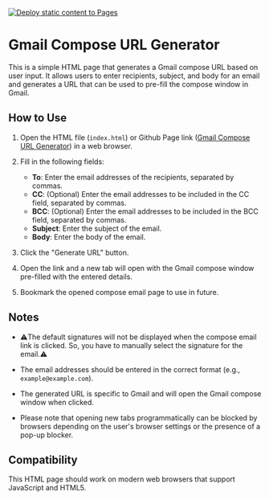 [![Deploy static content to Pages](https://github.com/Upendra-Thunuguntla/gmail-compose-url-generator/actions/workflows/static.yml/badge.svg)](https://github.com/Upendra-Thunuguntla/gmail-compose-url-generator/actions/workflows/static.yml)

# Gmail Compose URL Generator

This is a simple HTML page that generates a Gmail compose URL based on user input. It allows users to enter recipients, subject, and body for an email and generates a URL that can be used to pre-fill the compose window in Gmail.

## How to Use

1. Open the HTML file (`index.html`) or Github Page link ([Gmail Compose URL Generator](https://upendra-thunuguntla.github.io/gmail-compose-url-generator/)) in a web browser.

2. Fill in the following fields:
   - **To**: Enter the email addresses of the recipients, separated by commas.
   - **CC**: (Optional) Enter the email addresses to be included in the CC field, separated by commas.
   - **BCC**: (Optional) Enter the email addresses to be included in the BCC field, separated by commas.
   - **Subject**: Enter the subject of the email.
   - **Body**: Enter the body of the email.

3. Click the "Generate URL" button.
4. Open the link and a new tab will open with the Gmail compose window pre-filled with the entered details.
5. Bookmark the opened compose email page to use in future.

## Notes
- ⚠️The default signatures will not be displayed when the compose email link is clicked. So, you have to manually select the signature for the email.⚠️

- The email addresses should be entered in the correct format (e.g., `example@example.com`).

- The generated URL is specific to Gmail and will open the Gmail compose window when clicked.

- Please note that opening new tabs programmatically can be blocked by browsers depending on the user's browser settings or the presence of a pop-up blocker.

## Compatibility

This HTML page should work on modern web browsers that support JavaScript and HTML5.
